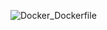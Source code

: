 ![Docker_Dockerfile](https://github.com/esaukova/Docker_Dockerfile/assets/81514189/8dcd3458-2648-4669-9781-11dcbd186756)
